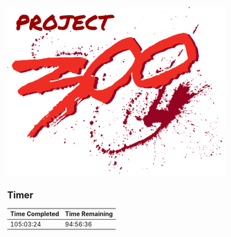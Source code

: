 ![Project 300 Logo](images/project-300-logo.png)

## Timer

| Time Completed | Time Remaining |
| -------------- | -------------- |
| 105:03:24      | 94:56:36       |
